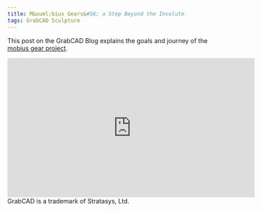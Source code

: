 ```yaml
---
title: M&ouml;bius Gears&#58; a Step Beyond the Involute
tags: GrabCAD Sculpture
---
```

This post on the GrabCAD Blog explains the goals and journey of the [mobius gear project](https://blog.grabcad.com/blog/2014/10/14/mobius-gears/).

<iframe width="560" height="315"
	src="https://www.youtube.com/embed/NqwzpqBSmE0" 
	frameborder="0" 
	allow="accelerometer; autoplay; encrypted-media; gyroscope; picture-in-picture" 
	allowfullscreen>
</iframe>

<div class="article__license">GrabCAD is a trademark of Stratasys, Ltd.</div>